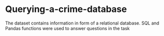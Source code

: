 # Querying-a-crime-database
The dataset contains information in form of a relational database. SQL and Pandas functions were used to answer questions in the task

